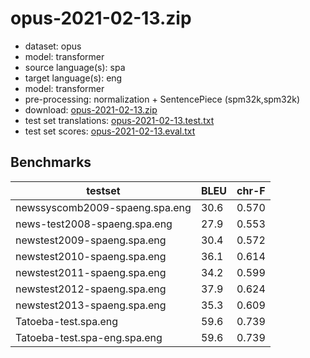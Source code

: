 # opus-2021-02-13.zip

* dataset: opus
* model: transformer
* source language(s): spa
* target language(s): eng
* model: transformer
* pre-processing: normalization + SentencePiece (spm32k,spm32k)
* download: [opus-2021-02-13.zip](https://object.pouta.csc.fi/Tatoeba-MT-models/spa-eng/opus-2021-02-13.zip)
* test set translations: [opus-2021-02-13.test.txt](https://object.pouta.csc.fi/Tatoeba-MT-models/spa-eng/opus-2021-02-13.test.txt)
* test set scores: [opus-2021-02-13.eval.txt](https://object.pouta.csc.fi/Tatoeba-MT-models/spa-eng/opus-2021-02-13.eval.txt)

## Benchmarks

| testset               | BLEU  | chr-F |
|-----------------------|-------|-------|
| newssyscomb2009-spaeng.spa.eng 	| 30.6 	| 0.570 |
| news-test2008-spaeng.spa.eng 	| 27.9 	| 0.553 |
| newstest2009-spaeng.spa.eng 	| 30.4 	| 0.572 |
| newstest2010-spaeng.spa.eng 	| 36.1 	| 0.614 |
| newstest2011-spaeng.spa.eng 	| 34.2 	| 0.599 |
| newstest2012-spaeng.spa.eng 	| 37.9 	| 0.624 |
| newstest2013-spaeng.spa.eng 	| 35.3 	| 0.609 |
| Tatoeba-test.spa.eng 	| 59.6 	| 0.739 |
| Tatoeba-test.spa-eng.spa.eng 	| 59.6 	| 0.739 |

